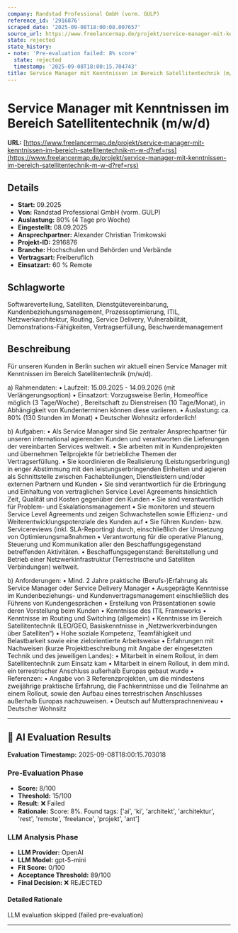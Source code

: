 ```yaml
---
company: Randstad Professional GmbH (vorm. GULP)
reference_id: '2916876'
scraped_date: '2025-09-08T18:00:08.007657'
source_url: https://www.freelancermap.de/projekt/service-manager-mit-kenntnissen-im-bereich-satellitentechnik-m-w-d?ref=rss
state: rejected
state_history:
- note: 'Pre-evaluation failed: 8% score'
  state: rejected
  timestamp: '2025-09-08T18:00:15.704743'
title: Service Manager mit Kenntnissen im Bereich Satellitentechnik (m/w/d)
---
```



# Service Manager mit Kenntnissen im Bereich Satellitentechnik (m/w/d)
**URL:** [https://www.freelancermap.de/projekt/service-manager-mit-kenntnissen-im-bereich-satellitentechnik-m-w-d?ref=rss](https://www.freelancermap.de/projekt/service-manager-mit-kenntnissen-im-bereich-satellitentechnik-m-w-d?ref=rss)
## Details
- **Start:** 09.2025
- **Von:** Randstad Professional GmbH (vorm. GULP)
- **Auslastung:** 80% (4 Tage pro Woche)
- **Eingestellt:** 08.09.2025
- **Ansprechpartner:** Alexander Christian Trimkowski
- **Projekt-ID:** 2916876
- **Branche:** Hochschulen und Behörden und Verbände
- **Vertragsart:** Freiberuflich
- **Einsatzart:** 60
                                                % Remote

## Schlagworte
Softwareverteilung, Satelliten, Dienstgütevereinbarung, Kundenbeziehungsmanagement, Prozessoptimierung, ITIL, Netzwerkarchitektur, Routing, Service Delivery, Vulnerabilität, Demonstrations-Fähigkeiten, Vertragserfüllung, Beschwerdemanagement

## Beschreibung
Für unseren Kunden in Berlin suchen wir aktuell einen Service Manager mit Kenntnissen im Bereich Satellitentechnik (m/w/d).

a) Rahmendaten:
• Laufzeit: 15.09.2025 - 14.09.2026 (mit Verlängerungsoption)
• Einsatzort: Vorzugsweise Berlin, Homeoffice möglich (3 Tage/Woche) , Bereitschaft zu Dienstreisen (10 Tage/Monat), in Abhängigkeit von Kundenterminen können diese variieren.
• Auslastung: ca. 80% (130 Stunden im Monat)
• Deutscher Wohnsitz erforderlich!

b) Aufgaben:
• Als Service Manager sind Sie zentraler Ansprechpartner für unseren international agierenden Kunden und verantworten die Lieferungen der vereinbarten Services weltweit.
• Sie arbeiten mit in Kundenprojekten und übernehmen Teilprojekte für betriebliche Themen der Vertragserfüllung.
• Sie koordinieren die Realisierung (Leistungserbringung) in enger Abstimmung mit den leistungserbringenden Einheiten und agieren als Schnittstelle zwischen Fachabteilungen, Dienstleistern und/oder externen Partnern und Kunden
• Sie sind verantwortlich für die Erbringung und Einhaltung von vertraglichen Service Level Agreements hinsichtlich Zeit, Qualität und Kosten gegenüber den Kunden
• Sie sind verantwortlich für Problem- und Eskalationsmanagement
• Sie monitoren und steuern Service Level Agreements und zeigen Schwachstellen sowie Effizienz- und Weiterentwicklungspotenziale des Kunden auf
• Sie führen Kunden- bzw. Servicereviews (inkl. SLA-Reporting) durch, einschließlich der Umsetzung von Optimierungsmaßnahmen
• Verantwortung für die operative Planung, Steuerung und Kommunikation aller den Beschaffungsgegenstand betreffenden Aktivitäten.
• Beschaffungsgegenstand: Bereitstellung und Betrieb einer Netzwerkinfrastruktur (Terrestrische und Satelliten Verbindungen) weltweit.

b) Anforderungen:
• Mind. 2 Jahre praktische (Berufs-)Erfahrung als Service Manager oder Service Delivery Manager
• Ausgeprägte Kenntnisse im Kundenbeziehungs- und Kundenvertragsmanagement einschließlich des Führens von Kundengesprächen
• Erstellung von Präsentationen sowie deren Vorstellung beim Kunden
• Kenntnisse des ITIL Frameworks
• Kenntnisse im Routing und Switching (allgemein)
• Kenntnisse im Bereich Satellitentechnik (LEO/GEO, Basiskenntnisse in „Netzwerkverbindungen über Satelliten“)
• Hohe soziale Kompetenz, Teamfähigkeit und Belastbarkeit sowie eine zielorientierte Arbeitsweise
• Erfahrungen mit Nachweisen (kurze Projektbeschreibung mit Angabe der eingesetzten Technik und des jeweiligen Landes):
• Mitarbeit in einem Rollout, in dem Satellitentechnik zum Einsatz kam
• Mitarbeit in einem Rollout, in dem mind. ein terrestrischer Anschluss außerhalb Europas gebaut wurde
• Referenzen:
• Angabe von 3 Referenzprojekten, um die mindestens zweijährige praktische Erfahrung, die Fachkenntnisse und
die Teilnahme an einem Rollout, sowie den Aufbau eines terrestrischen Anschlusses außerhalb Europas
nachzuweisen.
• Deutsch auf Muttersprachneniveau
• Deutscher Wohnsitz

---

## 🤖 AI Evaluation Results

**Evaluation Timestamp:** 2025-09-08T18:00:15.703018

### Pre-Evaluation Phase
- **Score:** 8/100
- **Threshold:** 15/100
- **Result:** ❌ Failed
- **Rationale:** Score: 8%. Found tags: ['ai', 'ki', 'architekt', 'architektur', 'rest', 'remote', 'freelance', 'projekt', 'ant']

### LLM Analysis Phase
- **LLM Provider:** OpenAI
- **LLM Model:** gpt-5-mini
- **Fit Score:** 0/100
- **Acceptance Threshold:** 89/100
- **Final Decision:** ❌ REJECTED

#### Detailed Rationale
LLM evaluation skipped (failed pre-evaluation)

---
